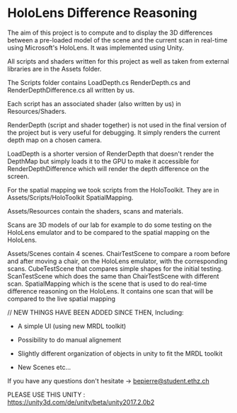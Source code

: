 HoloLens Difference Reasoning
===

The aim of this project is to compute and to display the 3D differences between a pre-loaded model of the scene and the current scan in real-time using Microsoft's HoloLens.
It was implemented using Unity.

All scripts and shaders written for this project as well as taken from external libraries are in the Assets folder.

The Scripts folder contains LoadDepth.cs RenderDepth.cs and RenderDepthDifference.cs all written by us.

Each script has an associated shader (also written by us) in Resources/Shaders.

RenderDepth (script and shader together) is not used in the final version of the project but is very useful for debugging. It simply renders the current depth map on a chosen camera.

LoadDepth is a shorter version of RenderDepth that doesn't render the DepthMap but simply loads it to the GPU to make it accessible for RenderDepthDifference which will render the depth difference on the screen.

For the spatial mapping we took scripts from the HoloToolkit. They are in Assets/Scripts/HoloToolkit SpatialMapping.

Assets/Resources contain the shaders, scans and materials.

Scans are 3D models of our lab for example to do some testing on the HoloLens emulator and to be compared to the spatial mapping on the HoloLens.

Assets/Scenes contain 4 scenes. 
ChairTestScene to compare a room before and after moving a chair, on the HoloLens emulator, with the corresponding scans. 
CubeTestScene that compares simple shapes for the initial testing. 
ScanTestScene which does the same than ChairTestScene with different scan. 
SpatialMapping which is the scene that is used to do real-time difference reasoning on the HoloLens. It contains one scan that will be compared to the live spatial mapping


// NEW THINGS HAVE BEEN ADDED SINCE THEN, Including:

- A simple UI (using new MRDL toolkit)

- Possibility to do manual alignement

- Slightly different organization of objects in unity to fit the MRDL toolkit

- New Scenes etc...

If you have any questions don't hesitate -> bepierre@student.ethz.ch

PLEASE USE THIS UNITY : https://unity3d.com/de/unity/beta/unity2017.2.0b2
